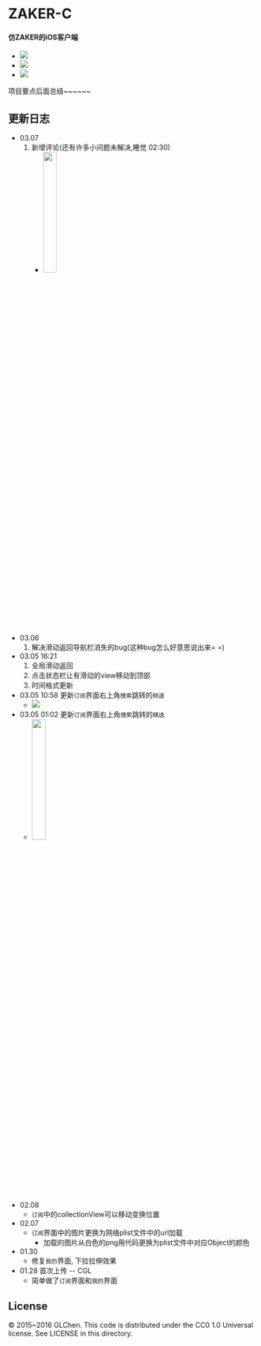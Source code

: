 # ZAKER-C
#### 仿ZAKER的iOS客户端

- ![](http://ww4.sinaimg.cn/large/6f23d9bagw1f1jzpxt8hhj20v90j5tdv.jpg)
- ![](http://ww2.sinaimg.cn/large/6f23d9bagw1f1jznm0zsqj20v90j5wlc.jpg)
- ![](http://ww1.sinaimg.cn/large/6f23d9bagw1f1jzo7wtahj20v90j5aeo.jpg)

项目要点后面总结~~~~~~

## 更新日志
- 03.07
	1. 新增评论(还有许多小问题未解决,睡觉 02:30)
		- <img src="http://ww3.sinaimg.cn/large/6f23d9bagw1f1npg3kmvij20pi16y440.jpg" width="25%" height="25%">
- 03.06
	1. 解决滑动返回导航栏消失的bug(这种bug怎么好意思说出来= =)
- 03.05 16:21 
	1. 全局滑动返回
	2. 点击状态栏让有滑动的view移动到顶部
	3. 时间格式更新
- 03.05 10:58 更新`订阅`界面右上角`搜索`跳转的`频道`
	- ![](http://ww1.sinaimg.cn/large/6f23d9bagw1f1lswvef7ag207t0ek47b.gif)
- 03.05 01:02 更新`订阅`界面右上角`搜索`跳转的`精选`
	- <img src="http://ww4.sinaimg.cn/large/6f23d9bagw1f1lc4d56ltj20pi16yjx2.jpg" width="25%" height="25%">
- 02.08
	+ `订阅`中的collectionView可以移动变换位置
- 02.07
	+ `订阅`界面中的图片更换为网络plist文件中的url加载
		+ 加载的图片从白色的png用代码更换为plist文件中对应Object的颜色
- 01.30
	+ 修复`我的`界面, 下拉拉伸效果
- 01.28 首次上传 -- CGL 
  + 简单做了`订阅`界面和`我的`界面


## License
© 2015~2016 GLChen. This code is distributed under the CC0 1.0 Universal license. See LICENSE in this directory.